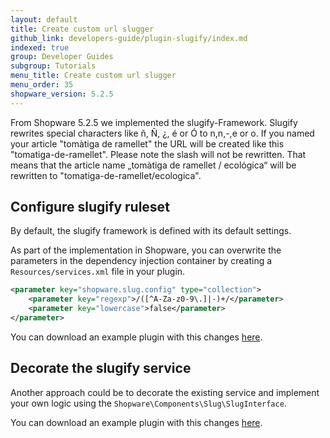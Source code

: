 ```yaml
---
layout: default
title: Create custom url slugger 
github_link: developers-guide/plugin-slugify/index.md
indexed: true
group: Developer Guides
subgroup: Tutorials
menu_title: Create custom url slugger
menu_order: 35
shopware_version: 5.2.5
---
```


From Shopware 5.2.5 we implemented the slugify-Framework. Slugify rewrites special characters like ñ, Ñ, ¿, é or Ó to n,n,-,e or o. If you named your article "tomàtiga de ramellet" the URL will be created like this "tomatiga-de-ramellet". Please note the slash will not be rewritten. That means that the article name „tomàtiga de ramellet / ecológica“ will be rewritten to "tomatiga-de-ramellet/ecologica".

## Configure slugify ruleset

By default, the slugify framework is defined with its default settings.

As part of the implementation in Shopware, you can overwrite the parameters in the dependency injection container by creating a `Resources/services.xml` file in your plugin.

```xml
<parameter key="shopware.slug.config" type="collection">
    <parameter key="regexp">/([^A-Za-z0-9\.]|-)+/</parameter>
    <parameter key="lowercase">false</parameter>
</parameter>
```

You can download an example plugin with this changes <a href="{{ site.url }}/exampleplugins/SwagCustomSlugConfig.zip">here</a>.

## Decorate the slugify service

Another approach could be to decorate the existing service and implement your own logic using the `Shopware\Components\Slug\SlugInterface`.

You can download an example plugin with this changes <a href="{{ site.url }}/exampleplugins/SwagCustomSlugService.zip">here</a>.